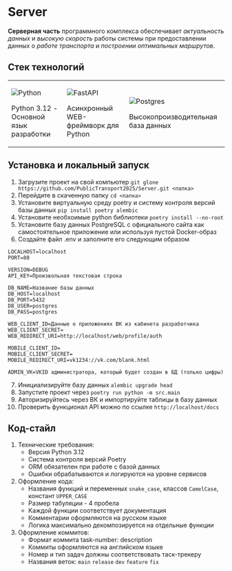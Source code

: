 # Server
**Серверная часть** программного комплекса обеспечивает *актуальность данных* и *высокую скорость* работы системы при предоставлении данных о *работе транспорта* и *построении оптимальных маршрутов*.

## Стек технологий

<table align="center" width='100%'>
<tr><td>

![Python](https://img.shields.io/badge/python-3670A0?style=for-the-badge&logo=python&logoColor=ffdd54)

Python 3.12 - Основной язык разработки
</td><td>

![FastAPI](https://img.shields.io/badge/FastAPI-005571?style=for-the-badge&logo=fastapi)

Асинхронный WEB-фреймворк для Python
</td><td>

![Postgres](https://img.shields.io/badge/postgres-%23316192.svg?style=for-the-badge&logo=postgresql&logoColor=white)

Высокопроизводительная база данных
</td></tr><table>

## Установка и локальный запуск
1. Загрузите проект на свой компьютер ```git glone https://github.com/PublicTransport2025/Server.git <папка> ```
2. Перейдите в скаченную папку ```cd <папка> ```
3. Установите виртуальную среду poetry и систему контроля версий базы данных ```pip install poetry alembic```
4. Установите необхоимые python библиотеки ```poetry install --no-root```
5. Установите базу данных PostgreSQL с официального сайта как самостоятельное приложение или используя пустой Docker-образ
6. Создайте файл .env и заполните его следующим образом
```
LOCALHOST=localhost
PORT=80

VERSION=DEBUG
API_KEY=Произвольная текстовая строка

DB_NAME=Название базы данных
DB_HOST=localhost
DB_PORT=5432
DB_USER=postgres
DB_PASS=postgres

WEB_CLIENT_ID=Данные о приложениях ВК из кабинета разработчика
WEB_CLIENT_SECRET=
WEB_REDIRECT_URI=http://localhost/web/profile/auth

MOBILE_CLIENT_ID=
MOBILE_CLIENT_SECRET=
MOBILE_REDIRECT_URI=vk1234://vk.com/blank.html

ADMIN_VK=VKID администратора, который будет создан в БД (только цифры)
```
7. Инициализируйте базу данных ```alembic upgrade head```
8. Запустите проект через ```poetry run python -m src.main```
9. Авторизируйтесь через ВК и импортируйте таблицы в базу данных
10. Проверить функционал API можно по ссылке ```http://localhost/docs```

## Код-стайл
1. Технические требования:
   * Версия Python 3.12
   * Система контроля версий Poetry
   * ORM обязателен при работе с базой данных
   * Ошибки обрабатываются и логируются на уровне сервисов
2. Оформление кода:
   * Названия функций и переменных ```snake_case```, классов ```CamelCase```, констант ```UPPER_CASE```
   * Размер табуляции - 4 пробела
   * Каждой функции соответствует документация
   * Комментарии оформляются на русском языке
   * Логика максимально декомпозируется на отдельные функции
3. Оформление коммитов:
   * Формат коммита task-number: description
   * Коммиты оформляются на английском языке
   * Номер и тип задач должны соответствовать таск-трекеру
   * Названия веток: ```main``` ```release``` ```dev``` ```feature``` ```fix``` 
